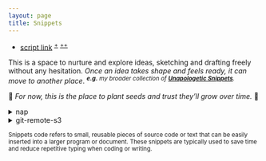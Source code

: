 ```yaml
---
layout: page
title: Snippets
---
```


- [script link](https://gist.githubusercontent.com/igorlima/90f67ef56912aa16306d9c4bd72b46c3/raw/snippets.sh)
  <sup>[+](https://gist.github.com/igorlima/90f67ef56912aa16306d9c4bd72b46c3#file-snippets-sh)</sup>
  <sup>[++](https://github.com/igorlima/unapologetic-thoughts/tree/master/snippets)</sup>

This is a space to nurture and explore ideas, sketching and drafting freely
without any hesitation. _Once an idea takes shape and feels ready, it can move to
another place_.
<i><sup>**e.g.** my broader collection of [**Unapologetic Snippets**](https://igorlima.github.io/unapologetic-snippets/docs/algorithms-and-data-structures/snippets).</sup></i>

🌱 _For now, this is the place to plant seeds and trust they’ll grow over time._ 🌱

<details markdown="block"><summary>nap</summary>

```sh
cd ~/workstation/github/unapologetic-thoughts/snippets
EDITOR=vim NAP_CONFIG=config.yaml nap
```
```sh
vim +"help ilima-help-snippets-code"
```


```sh
./snippets.sh <FOLDER>
./snippets.sh ~/.nap

./snippets.sh ~/workstation/github/unapologetic-snippets/docs/algorithms-data-structures/snippets

./snippets.sh ~/workstation/github/unapologetic-thoughts/snippets
```

-----

```sh
mkdir $(date +tmp-%Ya%mm%dd.%Hh%Mm%S)

# git clone --depth <depth> -b <branch> <repo_url>
git clone --depth 1 -b master https://github.com/igorlima/unapologetic-thoughts.git

git pull origin master --depth=1
git fetch --depth=1

git diff --no-color > patch.patch
```

- KEY BINDINGS
  - | Action                              | Key         |
    | ----------------------------------- | :---------: |
    | Create a new snippet                | `n`         |
    | Edit selected snippet (in $EDITOR)  | `e`         |
    | Copy selected snippet to clipboard  | `c`         |
    | Paste clipboard to selected snippet | `p`         |
    | Delete selected snippet             | `x`         |
    | Rename selected snippet             | `r`         |
    | Set folder of selected snippet      | `f`         |
    | Set language of selected snippet    | `L`         |
    | Move to next pane                   | `tab`       |
    | Move to previous pane               | `shift+tab` |
    | Search for snippets                 | `/`         |
    | Toggle help                         | `?`         |
    | Quit application                    | `q ctrl+c`  |
- INSTALLATION
  - `go install github.com/maaslalani/nap@main`
    - Github repo:
      - `https://github.com/maaslalani/nap`
- Compare JSON files
  - how to `vimdiff` or `diff` JSON files
    - `vim -d file1 [file2 ...]`
      ```sh
      vim -d <(cat snippets.json | jq . -) <(git show HEAD~1:./snippets.json | jq . -)

      # sorting by date
      vim -d <(cat snippets.json | jq ". | sort_by(.date)" -) <(git show HEAD~1:./snippets.json | jq ". | sort_by(.date)" -)
      ```
      ```sh
      vim -d <(git show f87d746:./snippets.json | jq . -) <(git show c147b39:./snippets.json | jq . -)
      ```
  - <details markdown="block"> <summary> JSON diff <i>online</i> </summary>

    - copy the current JSON
      - `cat snippets.json | pbcopy`
    - copy the previous JSON
      - `git show HEAD~1:./snippets.json | pbcopy`
    - links:
      - [https://semanticdiff.com/online-diff/json/](https://semanticdiff.com/online-diff/json/)
      - [https://jsoncompare.org/](https://jsoncompare.org/)
      - [https://jsondiff.com/](https://jsondiff.com/)
    </details>

--------
<!-- nap -->
</details>

<details markdown="block"><summary>git-remote-s3</summary>

<a id="git-remote-s3"></a>

- [ilima vim help file](https://gist.githubusercontent.com/igorlima/90f67ef56912aa16306d9c4bd72b46c3/raw/ilima-help-snippets.txt) <sup>[+](https://gist.github.com/igorlima/90f67ef56912aa16306d9c4bd72b46c3/#file-ilima-help-snippets-txt)</sup>

```sh
mkdir ~/workstation/git-remote-s3
cd ~/workstation/git-remote-s3
```

```sh
# python3 -m venv my-s3-git
# source my-s3-git/bin/activate
#
# pip3 show git-remote-s3
# pip3 index versions git-remote-s3
#
# pip3 install --no-cache --upgrade-strategy eager -I git-remote-s3==0.2.0
pip3 install git-remote-s3==0.2.0

# VIM dependencies plugin
pip3 install awscli==1.36.4
pip3 install click==8.1.7
pip3 install rich==13.9.4
```

```sh
# set ENV VAR in a way value is not saved to the history
# BASH
read -s -p "Enter the ACCESS KEY:"        AWS_ACCESS_KEY_ID
read -s -p "Enter the SECRET ACCESS KEY:" AWS_SECRET_ACCESS_KEY
# ZSH
read -rs PASSWORD
export PASSWORD
# ...
# HISTORY
export AWS_ACCESS_KEY_ID="XXXXXXXXXXXXXXXXXXXX"
export AWS_SECRET_ACCESS_KEY="xxxxxxxxxxxxxxxxxxxxxxxxxxxxxxxx"
```

```sh
export AWS_ACCESS_KEY_ID="A7BVMQYGV282XDSL02NC"
export AWS_SECRET_ACCESS_KEY="xt90dr1m6mqywieguzw8yc3j6m2tp8uy"

git clone s3://my-git-bucket/my-repo
```

--------
<!-- git-remote-s3 -->
</details>


<sub>Snippets code refers to small, reusable pieces of source code or text that can
be easily inserted into a larger program or document. These snippets are
typically used to save time and reduce repetitive typing when coding or
writing.</sub>
